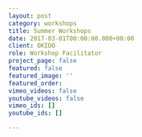 ```yaml
---
layout: post
category: workshops
title: Summer Workshops
date: 2017-03-01T00:00:00.000+00:00
client: OKIDO
role: Workshop Facilitator
project_page: false
featured: false
featured_image: ''
featured_order: 
vimeo_videos: false
youtube_videos: false
vimeo_ids: []
youtube_ids: []

---
```

